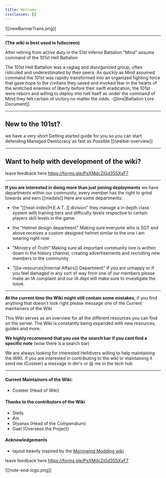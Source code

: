 ```yaml
---
title: Welcome
cssclasses: []
---
```

![[newBannerTrans.png]]

***
**(The wiki is best used in fullscreen)**

After retiring from active duty in the 51st Inferno Battalion "Mind" assume command of the 101st Hell Battalion

The 101st Hell Battalion was a ragtag and disorganized group, often ridiculed and underestimated by their peers. As quickly as Mind assumed command the 101st was rapidly transformed into an organized fighting force that gave hope to the civilians they saved and invoked fear in the hearts of the wretched enemies of liberty before their swift eradication, the 101st were reborn and willing to deploy into hell itself as under the command of Mind they felt certain of victory no matter the odds.
-[[lore|Battalion Lore Document]] 

***
## New to the 101st?
we have a very short Getting started guide for you so you can start defending Managed Democracy as fast as Possible [[newbie-overview]] 

***
## Want to help with development of the wiki?
leave feedback here https://forms.gle/PsXMdcZiGd35SXxF7

***


**If you are interested in doing more than just joining deployments** we have departments within our community, every member has the right to grind towards and earn [[medals]]  Here are some departments:  

- the "[[heat-index|H.E.A.T. ]] division" they manage a in depth class system with training tiers and difficulty levels respective to certain players skill levels in the game.  

- the "Helmet design department" Making sure everyone who is SGT and above receives a custom designed helmet similar to the one i am wearing right now  

- "Ministry of Truth" Making sure all important community lore is written down in the history channel, creating advertisements and recruiting new members to the community 

- "[[ia-resources|Internal Affairs]] Department" If you are unhappy or if you feel damaged in any sort of way from one of our members please make an IA complaint and our IA dept will make sure to investigate the issue.

***
 
 **At the current time the Wiki might still contain some mistakes**, if you find anything that doesn't look right please message one of the Current maintainers of the Wiki

This Wiki serves as an overview for all the different resources you can find on the server. The Wiki is constantly being expanded with new resources, guides and more.

**We highly recommend that you use the search bar if you cant find a specific note**
(wow there is a search bar)

We are always looking for interested Helldivers willing to help maintaining the WIKI. If you are interested in contributing to the wiki or maintaining it send me (Costeer) a message in dm's or @ me in the tech hub

***

#### Current Maintainers of the Wiki:
- Costeer (Head of Wiki)
#### Thanks to the contributors of the Wiki
- Stells
- Ain
- Styanax (Head of the Compendium)
- Gael (Oversees the Project)

#### Acknowledgements
- layout heavily inspired by the [Morrowind Modding wiki](https://github.com/morrowind-modding/morrowind-modding.github.io)

leave feedback here https://forms.gle/PsXMdcZiGd35SXxF7



![[note-end-logo.png]]
